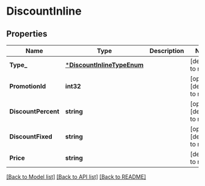 # DiscountInline

## Properties
Name | Type | Description | Notes
------------ | ------------- | ------------- | -------------
**Type_** | [***DiscountInlineTypeEnum**](DiscountInlineTypeEnum.md) |  | [default to null]
**PromotionId** | **int32** |  | [optional] [default to null]
**DiscountPercent** | **string** |  | [optional] [default to null]
**DiscountFixed** | **string** |  | [optional] [default to null]
**Price** | **string** |  | [default to null]

[[Back to Model list]](../README.md#documentation-for-models) [[Back to API list]](../README.md#documentation-for-api-endpoints) [[Back to README]](../README.md)


